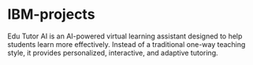 # IBM-projects
Edu Tutor AI is an AI-powered virtual learning assistant designed to help students learn more effectively. Instead of a traditional one-way teaching style, it provides personalized, interactive, and adaptive tutoring.
